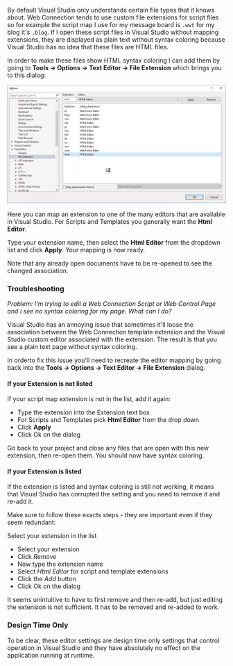 By default Visual Studio only understands certain file types that it knows about. Web Connection tends to use custom file extensions for script files so for example the script map I use for my message board is `.wwt` for my blog it's `.blog`. If I open these script files in Visual Studio without mapping extensions, they are displayed as plain text without syntax coloring because Visual Studio has no idea that these files are HTML files.

In order to make these files show HTML syntax coloring I can add them by going to **Tools -> Options -> Text Editor -> File Extension** which brings you to this dialog:

![](/images/misc/VisualStudioFileExtensionsOptions.png)

Here you can map an extension to one of the many editors that are available in Visual Studio. For Scripts and Templates you generally want the **Html Editor**. 

Type your extension name, then select the **Html Editor** from the dropdown list and click **Apply**. Your mapping is now ready.

Note that any already open documents have to be re-opened to see the changed association.

### Troubleshooting
*Problem: I'm trying to edit a Web Connection Script or Web Control Page and I see no syntax coloring for my page. What can I do?*

Visual Studio has an annoying issue that sometimes it'll loose the association between the Web Connection template extension and the Visual Studio custom editor associated with the extension. The result is that you see a plain text page without syntax coloring.

In orderto fix this issue you'll need to recreate the editor mapping by going back into the **Tools -> Options -> Text Editor -> File Extension**  dialog.

#### If your Extension is not listed  
If your script map extension is not in the list, add it again:

* Type the extension into the Extension text box
* For Scripts and Templates pick **Html Editor** from the drop down
* Click **Apply**
* Click Ok on the dialog

Go back to your project and close any files that are open with this new extension, then re-open them. You should now have syntax coloring.

#### If your Extension is listed
If the extension is listed and syntax coloring is still not working, it means that Visual Studio has corrupted the setting and you need to remove it and re-add it. 

Make sure to follow these exacts steps - they are important even if they seem redundant:

Select your extension in the list
* Select your extension
* Click *Remove*
* Now type the extension name
* Select *Html Editor* for script and template extensions
* Click the *Add* button
* Click Ok on the dialog

It seems unintuitive to have to first remove and then re-add, but just editing the extension is not sufficient. It has to be removed and re-added to work.

### Design Time Only
To be clear, these editor settings are design time only settings that control operation in Visual Studio and they have absolutely no effect on the application running at runtime.